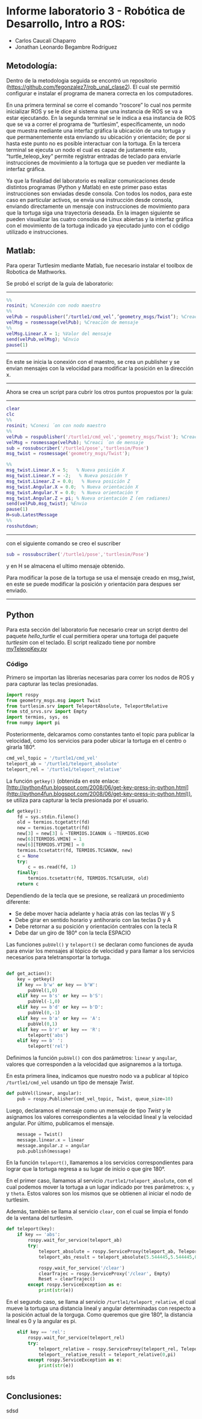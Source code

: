 # Informe  laboratorio 3 - Robótica de Desarrollo, Intro a ROS:
- Carlos Caucalí Chaparro
- Jonathan Leonardo Begambre Rodríguez

## Metodología:
Dentro de la metodologia seguida se encontró un repositorio (https://github.com/fegonzalez7/rob_unal_clase2). El cual ste permitió configurar e instalar el programa de manera correcta en los computadores.

En una primera terminal se corre el comando “roscore” lo cual nos permite inicializar ROS y se le dice al sistema que una instancia de ROS se va a estar ejecutando. En la segunda terminal se le indica a esa instancia de ROS que se va a correr el programa de “turtlesim”, específicamente, un nodo que muestra mediante una interfaz gráfica la ubicación de una tortuga y que permanentemente esta enviando su ubicación y orientación; de por si hasta este punto no es posible interactuar con la tortuga. En la tercera terminal se ejecuta un nodo el cual es capaz de justamente esto, “turtle_teleop_key” permite registrar entradas de teclado para enviarle instrucciones de movimiento a la tortuga que se pueden ver mediante la interfaz gráfica. 

Ya que la finalidad del laboratorio es realizar comunicaciones desde distintos programas (Python y Matlab) en este primer paso estas instrucciones son enviadas desde consola. Con todos los nodos, para este caso en particular activos, se envía una instrucción desde consola, enviando directamente un mensaje con instrucciones de movimiento para que la tortuga siga una trayectoria deseada. En la imagen siguiente se pueden visualizar las cuatro consolas de Linux abiertas y la interfaz gráfica con el movimiento de la tortuga indicado ya ejecutado junto con el código utilizado e instrucciones. 


## Matlab: 
Para operar Turtlesim mediante Matlab, fue necesario instalar el toolbox de Robotica de Mathworks.

Se probó el script de la guía de laboratorio:

---
```matlab
%%
rosinit; %Conexión con nodo maestro
%%
velPub = rospublisher(’/turtle1/cmd_vel’,’geometry_msgs/Twist’); %Creación publicador
velMsg = rosmessage(velPub); %Creación de mensaje
%%
velMsg.Linear.X = 1; %Valor del mensaje
send(velPub,velMsg); %Envio
pause(1)
```
---
En este se inicia la conexión con el maestro, se crea un publisher
y se envian mensajes con la velocidad para modificar la posición
en la dirección x.

---
Ahora se crea un script para cubrir los otros puntos propuestos por la guía:

---
```matlab
clear
clc
%%
rosinit; %Conexi ́on con nodo maestro
%%
velPub = rospublisher('/turtle1/cmd_vel','geometry_msgs/Twist'); %Creaci ́on publicador
velMsg = rosmessage(velPub); %Creaci ́on de mensaje
sub = rossubscriber('/turtle1/pose','turtlesim/Pose')
msg_twist = rosmessage('geometry_msgs/Twist');

%%
msg_twist.Linear.X = 5;   % Nueva posición X
msg_twist.Linear.Y = -2;   % Nueva posición Y
msg_twist.Linear.Z = 0.0;   % Nueva posición Z
msg_twist.Angular.X = 0.0;  % Nueva orientación X
msg_twist.Angular.Y = 0.0;  % Nueva orientación Y
msg_twist.Angular.Z = pi; % Nueva orientación Z (en radianes)
send(velPub,msg_twist); %Envio
pause(1)
H=sub.LatestMessage
%%
rosshutdown;

```
-------------------------------------------------------------------
con el siguiente comando se creo el suscriber
```matlab
sub = rossubscriber('/turtle1/pose','turtlesim/Pose') 
```
 y en H se almacena el ultimo mensaje obtenido.
 
 Para modificar la pose de la tortuga se usa el mensaje creado en
 msg_twist, en este se puede modificar la posición y orientación
 para despues ser enviado.

--------------------------------------------------------------


## Python
 
 Para esta sección del laboratorio fue necesario crear un script dentro del paquete _hello_turtle_ el cual permitiera operar una tortuga del paquete _turtlesim_ con el teclado. El script realizado tiene por nombre [myTeleopKey.py](./python/myTeleopKey.py)

### Código

Primero se importan las librerías necesarias para correr los nodos de ROS y para capturar las teclas presionadas.
```python
import rospy
from geometry_msgs.msg import Twist
from turtlesim.srv import TeleportAbsolute, TeleportRelative
from std_srvs.srv import Empty
import termios, sys, os
from numpy import pi
```


Posteriormente, delcaramos como constantes tanto el topic para publicar la velocidad, como los servicios para poder ubicar la tortuga en el centro o girarla 180°.
```python
cmd_vel_topic = '/turtle1/cmd_vel'
teleport_ab = '/turtle1/teleport_absolute'
teleport_rel = '/turtle1/teleport_relative'
```

La función `getkey()` (obtenida en este enlace: [http://python4fun.blogspot.com/2008/06/get-key-press-in-python.html](http://python4fun.blogspot.com/2008/06/get-key-press-in-python.html)), se utiliza para capturar la tecla presionada por el usuario.

```python
def getkey():
    fd = sys.stdin.fileno()
    old = termios.tcgetattr(fd)
    new = termios.tcgetattr(fd)
    new[3] = new[3] & ~TERMIOS.ICANON & ~TERMIOS.ECHO
    new[6][TERMIOS.VMIN] = 1
    new[6][TERMIOS.VTIME] = 0
    termios.tcsetattr(fd, TERMIOS.TCSANOW, new)
    c = None
    try:
        c = os.read(fd, 1)
    finally:
        termios.tcsetattr(fd, TERMIOS.TCSAFLUSH, old)
    return c
```


Dependiendo de la tecla que se presione, se realizará un procedimiento diferente:
 -  Se debe mover hacia adelante y hacia atrás con las teclas W y S
 -  Debe girar en sentido horario y antihorario con las teclas D y A
 -  Debe retornar a su posición y orientación centrales con la tecla R
 -  Debe dar un giro de 180° con la tecla ESPACIO

Las funciones `pubVel()` y `teleport()` se declaran como funciones de ayuda para enviar los mensajes al tópico de velocidad y para llamar a los servicios necesarios para teletransportar la tortuga.

```python

def get_action(): 
    key = getkey()
    if key == b'w' or key == b'W':
        pubVel(1,0)
    elif key == b's' or key == b'S':    
        pubVel(-1,0)
    elif key == b'd' or key == b'D':
        pubVel(0,-1)
    elif key == b'a' or key == 'A':
        pubVel(0,1)
    elif key == b'r' or key == 'R':
        teleport('abs')
    elif key == b' ':
        teleport('rel')
```

Definimos la función `pubVel()` con dos parámetros: `linear` y `angular`, valores que corresponden a la velocidad que asignaremos a la tortuga. 

En esta primera línea, indicamos que nuestro nodo va a publicar al tópico `/turtle1/cmd_vel` usando un tipo de mensaje _Twist_.
```python
def pubVel(linear, angular):
    pub = rospy.Publisher(cmd_vel_topic, Twist, queue_size=10)
```

Luego, declaramos el mensaje como un mensaje de tipo _Twist_ y le asignamos los valores correspondientes a la velocidad lineal y la velocidad angular. Por último, publicamos el mensaje.
```python
    message = Twist()
    message.linear.x = linear
    message.angular.z = angular
    pub.publish(message)
```

En la función `teleport()`, llamaremos a los servicios correspondientes para lograr que la tortuga regresa a su lugar de inicio o que gire 180°. 

En el primer caso, llamamos al servicio `/turtle1/teleport_absolute`, con el cual podemos mover la tortuga a un lugar indicado por tres parámetros: `x`, `y` y `theta`. Estos valores son los mismos que se obtienen al iniciar el nodo de turtlesim. 

Además, también se llama al servicio `clear`, con el cual se limpia el fondo de la ventana del turtlesim.
```python
def teleport(key):
    if key == 'abs':
        rospy.wait_for_service(teleport_ab)
        try:
            teleport_absolute = rospy.ServiceProxy(teleport_ab, TeleportAbsolute)
            teleport_abs_result = teleport_absolute(5.544445,5.544445,0)

            rospy.wait_for_service('/clear')
            clearTrajec = rospy.ServiceProxy('/clear', Empty)
            Reset = clearTrajec()
        except rospy.ServiceException as e:
            print(str(e))
```
En el segundo caso, se llama al servicio `/turtle1/teleport_relative`, el cual mueve la tortuga una distancia lineal y angular determinadas con respecto a la posición actual de la torguga. Como queremos que gire 180°, la distancia lineal es 0 y la angular es pi.
```python
    elif key == 'rel':
        rospy.wait_for_service(teleport_rel)
        try:
            teleport_relative = rospy.ServiceProxy(teleport_rel, TeleportRelative)
            teleport__relative_result = teleport_relative(0,pi)
        except rospy.ServiceException as e:
            print(str(e))
```
sds

## Conclusiones:
sdsd

